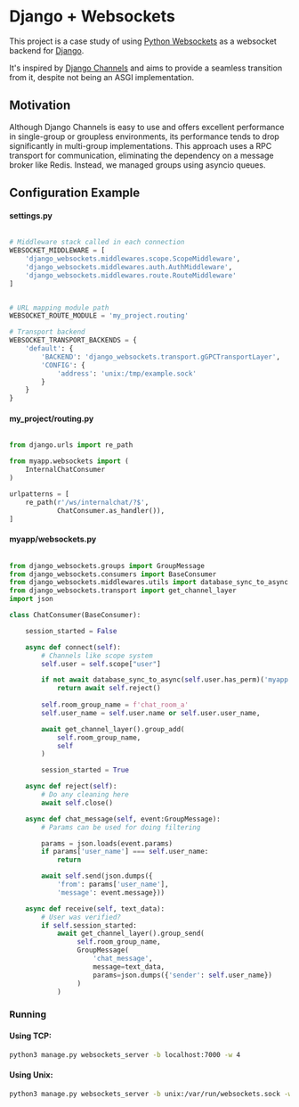 # Django + Websockets

This project is a case study of using [Python Websockets](https://github.com/python-websockets/websockets) as a websocket backend for [Django](https://github.com/django/django).

It's inspired by [Django Channels](https://github.com/django/channels) and aims to provide a seamless transition from it, despite not being an ASGI implementation.


## Motivation
Although Django Channels is easy to use and offers excellent performance in single-group or groupless environments, its performance tends to drop significantly in multi-group implementations. This approach uses a RPC transport for communication, eliminating the dependency on a message broker like Redis. Instead, we managed groups using asyncio queues.


## Configuration Example

#### settings.py

```py

# Middleware stack called in each connection
WEBSOCKET_MIDDLEWARE = [
    'django_websockets.middlewares.scope.ScopeMiddleware',
    'django_websockets.middlewares.auth.AuthMiddleware',
    'django_websockets.middlewares.route.RouteMiddleware'
]


# URL mapping module path
WEBSOCKET_ROUTE_MODULE = 'my_project.routing'

# Transport backend
WEBSOCKET_TRANSPORT_BACKENDS = {
    'default': {
        'BACKEND': 'django_websockets.transport.gGPCTransportLayer',
        'CONFIG': {
            'address': 'unix:/tmp/example.sock'
        }
    }
}

```

#### my_project/routing.py
```py

from django.urls import re_path

from myapp.websockets import (
    InternalChatConsumer
)

urlpatterns = [
    re_path(r'/ws/internalchat/?$',
            ChatConsumer.as_handler()),
]
```

#### myapp/websockets.py
```py

from django_websockets.groups import GroupMessage
from django_websockets.consumers import BaseConsumer
from django_websockets.middlewares.utils import database_sync_to_async
from django_websockets.transport import get_channel_layer
import json

class ChatConsumer(BaseConsumer):

    session_started = False

    async def connect(self):
        # Channels like scope system
        self.user = self.scope["user"]

        if not await database_sync_to_async(self.user.has_perm)('myapp.connect_to_chat'):
            return await self.reject()
            
        self.room_group_name = f'chat_room_a'
        self.user_name = self.user.name or self.user.user_name,

        await get_channel_layer().group_add(
            self.room_group_name,
            self
        )

        session_started = True

    async def reject(self):
        # Do any cleaning here
        await self.close()

    async def chat_message(self, event:GroupMessage):
        # Params can be used for doing filtering

        params = json.loads(event.params)
        if params['user_name'] === self.user_name:
            return

        await self.send(json.dumps({
            'from': params['user_name'],
            'message': event.message}))

    async def receive(self, text_data):
        # User was verified?
        if self.session_started:
            await get_channel_layer().group_send(
                 self.room_group_name,
                 GroupMessage(
                     'chat_message',
                     message=text_data,
                     params=json.dumps({'sender': self.user_name})
                 )
            )

```


### Running

#### Using TCP:
```bash
python3 manage.py websockets_server -b localhost:7000 -w 4
```

#### Using Unix:
```bash
python3 manage.py websockets_server -b unix:/var/run/websockets.sock -w 4
```

